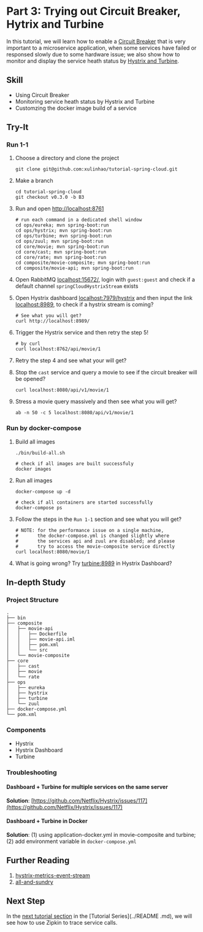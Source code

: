 # Part 3: Trying out Circuit Breaker, Hytrix and Turbine

In this tutorial, we will learn how to enable a [Circuit Breaker](https://martinfowler.com/bliki/CircuitBreaker.html) that is
very important to a microservice application, when some services have failed 
or responsed slowly due to some hardware issue; we also show how to monitor 
and display the service heath status by [Hystrix and Turbine](https://medium.com/netflix-techblog/hystrix-dashboard-turbine-stream-aggregator-60985a2e51df).


## Skill

- Using Circuit Breaker
- Monitoring service heath status by Hystrix and Turbine
- Customzing the docker image build of a service


## Try-It

### Run 1-1

1. Choose a directory and clone the project

    ```
    git clone git@github.com:xulinhao/tutorial-spring-cloud.git
    ```

2. Make a branch

    ```
    cd tutorial-spring-cloud
    git checkout v0.3.0 -b B3
    ```

3. Run and open [http://localhost:8761](http://localhost:8761)

    ```
    # run each command in a dedicated shell window
    cd ops/eureka; mvn spring-boot:run
    cd ops/hystrix; mvn spring-boot:run
    cd ops/turbine; mvn spring-boot:run
    cd ops/zuul; mvn spring-boot:run
    cd core/movie; mvn spring-boot:run
    cd core/cast; mvn spring-boot:run
    cd core/rate; mvn spring-boot:run
    cd composite/movie-composite; mvn spring-boot:run
    cd composite/movie-api; mvn spring-boot:run
    ```
    
4. Open RabbitMQ [localhost:15672/](localhost:15672/), login with 
`guest:guest` and check if a default channel `springCloudHystrixStream` exists

5. Open Hystrix dashboard [localhost:7979/hystrix](localhost:7979/hystrix) 
and then input the link [localhost:8989](localhost:8989), to check if a hystrix 
stream is coming?
    ```
    # See what you will get?
    curl http://localhost:8989/
    ```

6. Trigger the Hystrix service and then retry the step 5!
    ```
    # by curl
    curl localhost:8762/api/movie/1
    ```

7. Retry the step 4 and see what your will get?

8. Stop the `cast` service and query a movie to see if the circuit breaker 
will be opened?
    ```
    curl localhost:8080/api/v1/movie/1
    ```

9. Stress a movie query massively and then see what you will get?
    ```
    ab -n 50 -c 5 localhost:8080/api/v1/movie/1
    ```


### Run by docker-compose

1. Build all images

    ```
    ./bin/build-all.sh
    
    # check if all images are built successfuly
    docker images
    ```

2. Run all images

    ```
    docker-compose up -d
    
    # check if all containers are started successfully
    docker-compose ps
    ```

3. Follow the steps in the `Run 1-1` section and see what you will get?
    ```
    # NOTE: for the performance issue on a single machine,
    #       the docker-compose.yml is changed slightly where
    #       the services api and zuul are disabled; and please
    #       try to access the movie-composite service directly
    curl localhost:8080/movie/1
    ```

4. What is going wrong? Try [turbine:8989](turbine:8989) in Hystrix Dashboard?


## In-depth Study

### Project Structure

```
.
├── bin
├── composite
│   ├── movie-api
│   │   ├── Dockerfile
│   │   ├── movie-api.iml
│   │   ├── pom.xml
│   │   └── src
│   └── movie-composite
├── core
│   ├── cast
│   ├── movie
│   └── rate
├── ops
│   ├── eureka
│   ├── hystrix
│   ├── turbine
│   └── zuul
├── docker-compose.yml
└── pom.xml
```

### Components

- Hystrix
- Hystrix Dashboard
- Turbine

### Troubleshooting

#### Dashboard + Turbine for multiple services on the same server

**Solution**: [https://github.com/Netflix/Hystrix/issues/117](https://github.com/Netflix/Hystrix/issues/117)

#### Dashboard + Turbine in Docker

**Solution**: (1) using application-docker.yml in movie-composite and 
turbine; (2) add environment variable in `docker-compose.yml`


## Further Reading

1. [hystrix-metrics-event-stream](https://github.com/Netflix/Hystrix/tree/master/hystrix-contrib/hystrix-metrics-event-stream)
2. [all-and-sundry](http://www.java-allandsundry.com/2016/05/spring-cloud-with-turbine-amqp.html)


## Next Step

In the [next tutorial section](part-4.md) in the [Tutorial Series](../README
.md), we will see how to use Zipkin to trace service calls.
